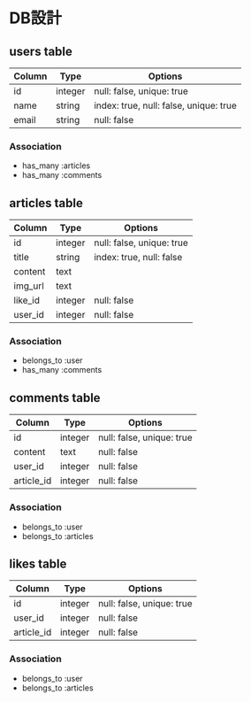# DB設計

## users table
|Column|Type|Options|
|------|----|-------|
|id|integer|null: false, unique: true|
|name|string|index: true, null: false, unique: true|
|email|string|null: false|

### Association
- has_many :articles
- has_many :comments

## articles table
|Column|Type|Options|
|------|----|-------|
|id|integer|null: false, unique: true|
|title|string|index: true, null: false|
|content|text||
|img_url|text||
|like_id|integer|null: false|
|user_id|integer|null: false|

### Association
- belongs_to :user
- has_many :comments

## comments table
|Column|Type|Options|
|------|----|-------|
|id|integer|null: false, unique: true|
|content|text|null: false|
|user_id|integer|null: false|
|article_id|integer|null: false|

### Association
- belongs_to :user
- belongs_to :articles

## likes table
|Column|Type|Options|
|------|----|-------|
|id|integer|null: false, unique: true|
|user_id|integer|null: false|
|article_id|integer|null: false|

### Association
- belongs_to :user
- belongs_to :articles
